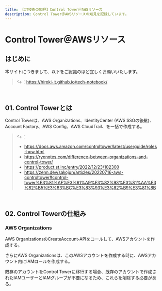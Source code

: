 ```yaml
---
title: 【IT技術の知見】Control Tower＠AWSリソース
description: Control Tower＠AWSリソースの知見を記録しています。
---
```


# Control Tower＠AWSリソース

## はじめに

本サイトにつきまして、以下をご認識のほど宜しくお願いいたします。

> ↪️：https://hiroki-it.github.io/tech-notebook/

<br>

## 01. Control Towerとは

Control Towerは、AWS Organizations、IdentityCenter (AWS SSOの後継)、Account Factory、AWS Config、AWS CloudTrail、を一括で作成する。

> ↪️：
>
> - https://docs.aws.amazon.com/controltower/latest/userguide/roles-how.html
> - https://ryonotes.com/difference-between-organizations-and-control-tower/
> - https://product.st.inc/entry/2022/12/23/102300
> - https://zenn.dev/sakojun/articles/20220716-aws-controltower#control-tower%E3%81%AF%E3%81%A9%E3%82%93%E3%81%AA%E3%82%B5%E3%83%BC%E3%83%93%E3%82%B9%E3%81%8B

<br>

## 02. Control Towerの仕組み

### AWS Organizations

AWS OrganizationsのCreateAccount-APIをコールして、AWSアカウントを作成する。

さらにAWS Organizationsは、このAWSアカウントを作成する時に、AWSアカウント内にIAMロールを作成する。

既存のアカウントをControl Towerに移行する場合、既存のアカウントで作成されたIAMユーザーとIAMグループが不要になるため、これらを削除する必要がある。

<br>
